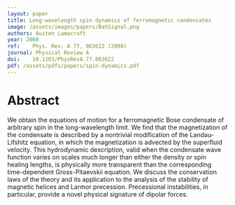 ```yaml
---
layout: paper
title: Long-wavelength spin dynamics of ferromagnetic condensates
image: /assets/images/papers/BatSignal.png
authors: Austen Lamacraft
year: 2008
ref: 	Phys. Rev. A 77, 063622 (2008)
journal: Physical Review A
doi: 	10.1103/PhysRevA.77.063622
pdf: /assets/pdfs/papers/spin-dynamics.pdf
---
```


# Abstract

We obtain the equations of motion for a ferromagnetic Bose condensate of arbitrary spin in the long-wavelength limit. We find that the magnetization of the condensate is described by a nontrivial modification of the Landau-Lifshitz equation, in which the magnetization is advected by the superfluid velocity. This hydrodynamic description, valid when the condensate wave function varies on scales much longer than either the density or spin healing lengths, is physically more transparent than the corresponding time-dependent Gross-Pitaevskii equation. We discuss the conservation laws of the theory and its application to the analysis of the stability of magnetic helices and Larmor precession. Precessional instabilities, in particular, provide a novel physical signature of dipolar forces.
